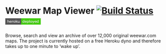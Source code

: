 # Weewar Map Viewer  [![Build Status](https://travis-ci.org/JafarSadik/weewar-map-viewer.svg?branch=master)](https://travis-ci.org/JafarSadik/weewar-map-viewer) [![Heroku](readme/heroku-badge.herokuapp.png)](https://weemaps.herokuapp.com)

Browse, search and view an archive of over 12,000 original weewar.com maps. The project is currently hosted on a free Heroku dyno and therefore takes up to one minute to ‘wake up’.
